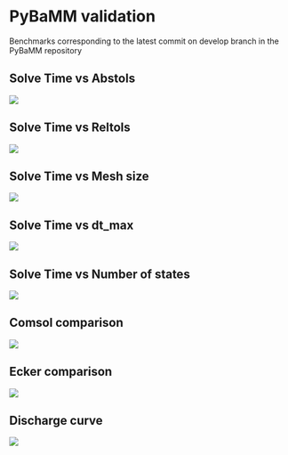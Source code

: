 # PyBaMM validation
Benchmarks corresponding to the latest commit on develop branch in the PyBaMM repository

## Solve Time vs Abstols
<img src='./benchmarks/benchmark_images/time_vs_abstols_22.8.png'>

## Solve Time vs Reltols
<img src='./benchmarks/benchmark_images/time_vs_reltols_22.8.png'>

## Solve Time vs Mesh size
<img src='./benchmarks/benchmark_images/time_vs_mesh_size_22.8.png'>

## Solve Time vs dt_max
<img src='./benchmarks/benchmark_images/time_vs_dt_max_22.8.png'>

## Solve Time vs Number of states
<img src='./benchmarks/benchmark_images/time_vs_no_of_states_22.8.png'>

## Comsol comparison
<img src='./benchmarks/benchmark_images/comsol_comparison_22.8.png'>

## Ecker comparison
<img src='./benchmarks/benchmark_images/ecker_comparison_22.8.png'>

## Discharge curve
<img src='./benchmarks/benchmark_images/discharge_curve_22.8.png'>